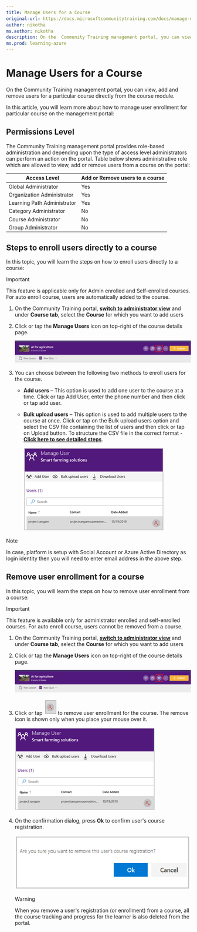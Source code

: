 ```yaml
---
title: Manage Users for a Course
original-url: https://docs.microsoftcommunitytraining.com/docs/manage-users-for-a-course
author: nikotha
ms.author: nikotha
description: On the  Community Training management portal, you can view, add and remove users for a particular course directly from the course module.
ms.prod: learning-azure
---
```


# Manage Users for a Course

On the  Community Training management portal, you can view, add and remove users for a particular course directly from the course module.

In this article, you will learn more about how to manage user enrollment for particular course on the management portal:

## Permissions Level

The  Community Training management portal provides role-based administration and depending upon the type of access level administrators can perform an action on the portal. Table below shows administrative role which are allowed to view, add or remove users from a course on the portal:

| Access Level  | Add or Remove users to a course |
| --- | --- |
| Global Administrator | Yes |
| Organization Administrator | Yes |
| Learning Path Administrator | Yes |
| Category Administrator | No |
| Course Administrator | No |
| Group Administrator | No|

## Steps to enroll users directly to a course

In this topic, you will learn the steps on how to enroll users directly to a course:

> [!IMPORTANT]
> This feature is applicable only for Admin enrolled and Self-enrolled courses. For auto enroll course, users are automatically added to the course.

1. On the  Community Training portal, [**switch to administrator view**](../../../get-started/step-by-step-configuration-guide.md#step-2--switch-to-administrator-view-of-the-portal) and under **Course tab**, select the **Course** for which you want to add users

2. Click or tap the **Manage Users** icon on top-right of the course details page.

    ![Manage user](../../../media/image%2851%29.png)

3. You can choose between the following two methods to enroll users for the course.
    * **Add users** – This option is used to add one user to the course at a time. Click or tap Add User, enter the phone number and then click or tap add user.
    * **Bulk upload users** – This option is used to add multiple users to the course at once. Click or tap on the Bulk upload users option and select the CSV file containing the list of users and then click or tap on Upload button. To structure the CSV file in the correct format - [**Click here to see detailed steps**](../../../user-management/organize-users/create-a-new-group.md).

        ![Manage users](../../../media/Manage%20users.png)

> [!NOTE]
> In case, platform is setup with Social Account or Azure Active Directory as login identity then you will need to enter email address in the above step.

## Remove user enrollment for a course

In this topic, you will learn the steps on how to remove user enrollment from a course:

> [!IMPORTANT]
> This feature is available only for administrator enrolled and self-enrolled courses. For auto enroll course, users cannot be removed from a course.

1. On the  Community Training portal, [**switch to administrator view**](../../../get-started/step-by-step-configuration-guide.md#step-2--switch-to-administrator-view-of-the-portal) and under **Course tab**, select the **Course** for which you want to add users

2. Click or tap the **Manage Users** icon on top-right of the course details page.

    ![CLick Manage Users](../../../media/image%2851%29.png)

3. Click or tap  ![Remove icon](../../../media/Remove%20icon.png) to remove user enrollment for the course. The remove icon is shown  only when you place your mouse over it.

    ![Manage Users](../../../media/Manage%20Users.png)

4. On the confirmation dialog, press **Ok** to confirm user's course registration.

    ![Delete course registration](../../../media/Delete%20course%20registration.png)

    > [!WARNING]
    > When you remove a user's registration (or enrollment) from a course, all the course tracking and progress for the learner is also deleted from the portal.
